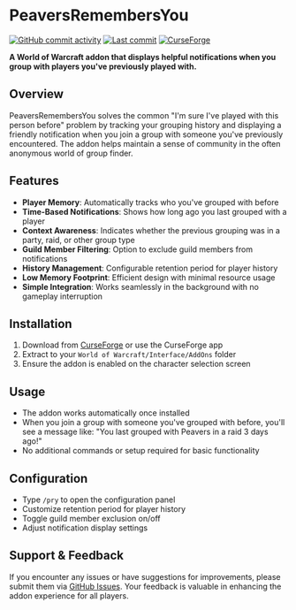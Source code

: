 # PeaversRemembersYou

[![GitHub commit activity](https://img.shields.io/github/commit-activity/m/peavers/PeaversRemembersYou)](https://github.com/peavers/PeaversRemembersYou/commits/master) [![Last commit](https://img.shields.io/github/last-commit/peavers/PeaversRemembersYou)](https://github.com/peavers/PeaversRemembersYou/commits/master) [![CurseForge](https://img.shields.io/curseforge/dt/1243255?label=CurseForge&color=F16436)](https://www.curseforge.com/wow/addons/peaversremembersyou)

**A World of Warcraft addon that displays helpful notifications when you group with players you've previously played with.**

## Overview

PeaversRemembersYou solves the common "I'm sure I've played with this person before" problem by tracking your grouping history and displaying a friendly notification when you join a group with someone you've previously encountered. The addon helps maintain a sense of community in the often anonymous world of group finder.

## Features

- **Player Memory**: Automatically tracks who you've grouped with before
- **Time-Based Notifications**: Shows how long ago you last grouped with a player
- **Context Awareness**: Indicates whether the previous grouping was in a party, raid, or other group type
- **Guild Member Filtering**: Option to exclude guild members from notifications
- **History Management**: Configurable retention period for player history
- **Low Memory Footprint**: Efficient design with minimal resource usage
- **Simple Integration**: Works seamlessly in the background with no gameplay interruption

## Installation

1. Download from [CurseForge](https://www.curseforge.com/wow/addons/peaversremembersyou) or use the CurseForge app
2. Extract to your `World of Warcraft/Interface/AddOns` folder
3. Ensure the addon is enabled on the character selection screen

## Usage

- The addon works automatically once installed
- When you join a group with someone you've grouped with before, you'll see a message like: "You last grouped with Peavers in a raid 3 days ago!"
- No additional commands or setup required for basic functionality

## Configuration

- Type `/pry` to open the configuration panel
- Customize retention period for player history
- Toggle guild member exclusion on/off
- Adjust notification display settings

## Support & Feedback

If you encounter any issues or have suggestions for improvements, please submit them via [GitHub Issues](https://github.com/peavers/PeaversRemembersYou/issues). Your feedback is valuable in enhancing the addon experience for all players.

